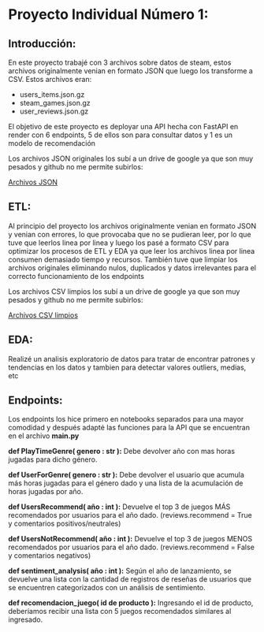 # Proyecto Individual Número 1: #

## Introducción: ##

En este proyecto trabajé con 3 archivos sobre datos de steam, estos archivos originalmente venian en formato JSON que luego los transforme a CSV. Estos archivos eran:
  - users_items.json.gz
  - steam_games.json.gz
  - user_reviews.json.gz

El objetivo de este proyecto es deployar una API hecha con FastAPI en render con 6 endpoints, 5 de ellos son para consultar datos y 1 es un modelo de recomendación

Los archivos JSON originales los subí a un drive de google ya que son muy pesados y github no me permite subirlos:

[Archivos JSON](https://drive.google.com/drive/folders/1ho75x6-e320yu06KCBog08ERFh2hIDne?usp=drive_link)

## ETL: ##
Al principio del proyecto los archivos originalmente venian en formato JSON y venian con errores, lo que provocaba que no se pudieran leer, por lo que tuve que leerlos linea por linea y luego los pasé a formato CSV para optimizar los procesos de ETL y EDA ya que leer los archivos linea por linea consumen demasiado tiempo y recursos.
También tuve que limpiar los archivos originales eliminando nulos, duplicados y datos irrelevantes para el correcto funcionamiento de los endpoints

Los archivos CSV limpios los subí a un drive de google ya que son muy pesados y github no me permite subirlos:

[Archivos CSV limpios](https://drive.google.com/drive/folders/1NgPKIbytor0SxQnDtnOZLPK3SKXXSCSq?usp=drive_link)

## EDA: ##
Realizé un analisis exploratorio de datos para tratar de encontrar patrones y tendencias en los datos y tambien para detectar valores outliers, medias, etc

## Endpoints: ##

Los endpoints los hice primero en notebooks separados para una mayor comodidad y después adapté las funciones para la API que se encuentran en el archivo **main.py**

**def PlayTimeGenre( genero : str ):** Debe devolver año con mas horas jugadas para dicho género.

**def UserForGenre( genero : str ):** Debe devolver el usuario que acumula más horas jugadas para el género dado y una lista de la acumulación de horas jugadas por año.

**def UsersRecommend( año : int ):** Devuelve el top 3 de juegos MÁS recomendados por usuarios para el año dado. (reviews.recommend = True y comentarios positivos/neutrales)

**def UsersNotRecommend( año : int ):** Devuelve el top 3 de juegos MENOS recomendados por usuarios para el año dado. (reviews.recommend = False y comentarios negativos)

**def sentiment_analysis( año : int ):** Según el año de lanzamiento, se devuelve una lista con la cantidad de registros de reseñas de usuarios que se encuentren categorizados con un análisis de sentimiento.

**def recomendacion_juego( id de producto ):** Ingresando el id de producto, deberíamos recibir una lista con 5 juegos recomendados similares al ingresado.
